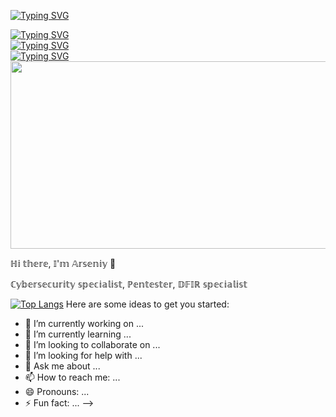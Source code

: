 <a href="https://git.io/typing-svg"><img src="https://readme-typing-svg.herokuapp.com?font=Fira+Code&duration=10000&pause=100&color=8D1FF7&background=FF1EFD00&multiline=true&width=435&lines=%E2%84%8D%F0%9D%95%9A+%F0%9D%95%A5%F0%9D%95%99%F0%9D%95%96%F0%9D%95%A3%F0%9D%95%96%2C" alt="Typing SVG" /></a>
<p></p>
<a href="https://git.io/typing-svg"><img src="https://readme-typing-svg.herokuapp.com?font=Fira+Code&pause=100&color=8D1FF7&background=FF1EFD00&multiline=true&width=435&lines=%F0%9D%95%80'%F0%9D%95%9E+%F0%9D%94%B8%F0%9D%95%A3%F0%9D%95%A4%F0%9D%95%96%F0%9D%95%9F%F0%9D%95%9A%F0%9D%95%AA+%E2%84%99%F0%9D%95%A0%F0%9D%95%93%F0%9D%95%9D%F0%9D%95%92%F0%9D%95%98%F0%9D%95%A6%F0%9D%95%96%F0%9D%95%A7" alt="Typing SVG" /></a>

<div align="left">
    <a href="https://git.io/typing-svg"><img src="https://readme-typing-svg.herokuapp.com?font=Fira+Code&duration=1&color=8D1FF7&background=FF1EFD00&multiline=true&repeat=false&width=435&lines=%F0%9D%95%8E%E2%84%8D%F0%9D%95%86%F0%9D%94%B8%F0%9D%95%84%F0%9D%95%80" alt="Typing SVG" /></a>
</div>
<div align="left">
    <a href="https://git.io/typing-svg"><img src="https://readme-typing-svg.herokuapp.com?font=Fira+Code&duration=1&color=8D1FF7&background=FF1EFD00&multiline=true&repeat=false&width=435&lines=-+%E2%84%99%F0%9D%95%96%F0%9D%95%9F%F0%9D%95%A5%F0%9D%95%96%F0%9D%95%A4%F0%9D%95%A5%F0%9D%95%96%F0%9D%95%A3%2C+%F0%9D%94%BB%F0%9D%94%BD%F0%9D%95%80%E2%84%9D+%F0%9D%95%A4%F0%9D%95%A1%F0%9D%95%96%F0%9D%95%94%F0%9D%95%9A%F0%9D%95%92%F0%9D%95%9D%F0%9D%95%9A%F0%9D%95%A4%F0%9D%95%A5" alt="Typing SVG" /></a>
</div>
<div align="right">
    <img src="https://user-images.githubusercontent.com/74038190/225813708-98b745f2-7d22-48cf-9150-083f1b00d6c9.gif" alt="gif" width="600" height="300">
</div>

<p>ℍ𝕚 𝕥𝕙𝕖𝕣𝕖, 𝕀'𝕞 𝔸𝕣𝕤𝕖𝕟𝕚𝕪 👋</p>
<p>ℂ𝕪𝕓𝕖𝕣𝕤𝕖𝕔𝕦𝕣𝕚𝕥𝕪 𝕤𝕡𝕖𝕔𝕚𝕒𝕝𝕚𝕤𝕥, ℙ𝕖𝕟𝕥𝕖𝕤𝕥𝕖𝕣, 𝔻𝔽𝕀ℝ 𝕤𝕡𝕖𝕔𝕚𝕒𝕝𝕚𝕤𝕥</p
<!--
**poblaguev-tot/poblaguev-tot** is a ✨ _special_ ✨ repository because its `README.md` (this file) appears on your GitHub profile.

[![Top Langs](https://github-readme-stats.vercel.app/api/top-langs/?username=anuraghazra)](https://github.com/anuraghazra/github-readme-stats)
Here are some ideas to get you started:

- 🔭 I’m currently working on ...
- 🌱 I’m currently learning ...
- 👯 I’m looking to collaborate on ...
- 🤔 I’m looking for help with ...
- 💬 Ask me about ...
- 📫 How to reach me: ...
- 😄 Pronouns: ...
- ⚡ Fun fact: ...
-->
